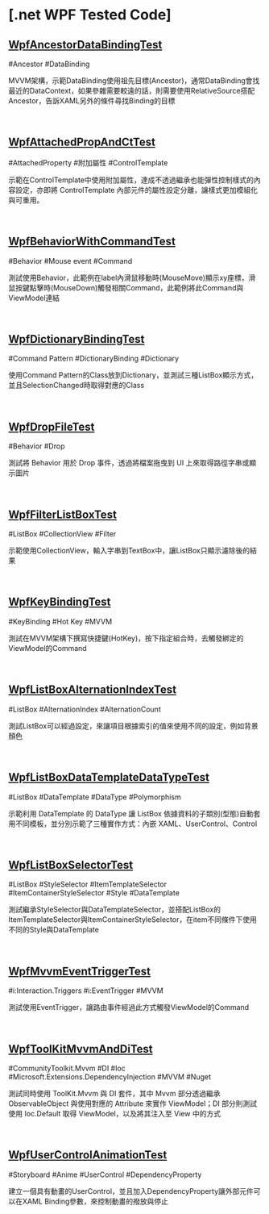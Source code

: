 # [.net WPF Tested Code]

## [WpfAncestorDataBindingTest](./WpfAncestorDataBindingTest)

#Ancestor #DataBinding

MVVM架構，示範DataBinding使用祖先目標(Ancestor)，通常DataBinding會找最近的DataContext，如果參雜需要較遠的話，則需要使用RelativeSource搭配Ancestor，告訴XAML另外的條件尋找Binding的目標

<br>

## [WpfAttachedPropAndCtTest](./WpfAttachedPropAndCtTest)

#AttachedProperty #附加屬性 #ControlTemplate

示範在ControlTemplate中使用附加屬性，達成不透過繼承也能彈性控制樣式的內容設定，亦即將 ControlTemplate 內部元件的屬性設定分離，讓樣式更加模組化與可重用。

<br>

## [WpfBehaviorWithCommandTest](./WpfBehaviorWithCommandTest)

#Behavior #Mouse event #Command

測試使用Behavior，此範例在label內滑鼠移動時(MouseMove)顯示xy座標，滑鼠按鍵點擊時(MouseDown)觸發相關Command，此範例將此Command與ViewModel連結

<br>

## [WpfDictionaryBindingTest](./WpfDictionaryBindingTest)

#Command Pattern #DictionaryBinding #Dictionary

使用Command Pattern的Class放到Dictionary，並測試三種ListBox顯示方式，並且SelectionChanged時取得對應的Class

<br>

## [WpfDropFileTest](./WpfDropFileTest)

#Behavior #Drop

測試將 Behavior 用於 Drop 事件，透過將檔案拖曳到 UI 上來取得路徑字串或顯示圖片

<br>

## [WpfFilterListBoxTest](./WpfFilterListBoxTest)

#ListBox #CollectionView #Filter

示範使用CollectionView，輸入字串到TextBox中，讓ListBox只顯示濾除後的結果

<br>

## [WpfKeyBindingTest](./WpfKeyBindingTest)

#KeyBinding #Hot Key #MVVM

測試在MVVM架構下撰寫快捷鍵(HotKey)，按下指定組合時，去觸發綁定的ViewModel的Command

<br>

## [WpfListBoxAlternationIndexTest](./WpfListBoxAlternationIndexTest)

#ListBox #AlternationIndex #AlternationCount

測試ListBox可以經過設定，來讓項目根據索引的值來使用不同的設定，例如背景顏色

<br>

## [WpfListBoxDataTemplateDataTypeTest](./WpfListBoxDataTemplateDataTypeTest)

#ListBox #DataTemplate #DataType #Polymorphism

示範利用 DataTemplate 的 DataType 讓 ListBox 依據資料的子類別(型態)自動套用不同模板，並分別示範了三種實作方式：內嵌 XAML、UserControl、Control

<br>

## [WpfListBoxSelectorTest](./WpfListBoxSelectorTest)

#ListBox #StyleSelector #ItemTemplateSelector #ItemContainerStyleSelector #Style #DataTemplate

測試繼承StyleSelector與DataTemplateSelector，並搭配ListBox的ItemTemplateSelector與ItemContainerStyleSelector，在item不同條件下使用不同的Style與DataTemplate

<br>

## [WpfMvvmEventTriggerTest](./WpfMvvmEventTriggerTest)

#i:Interaction.Triggers #i:EventTrigger #MVVM 

測試使用EventTrigger，讓路由事件經過此方式觸發ViewModel的Command

<br>

## [WpfToolKitMvvmAndDiTest](./WpfToolKitMvvmAndDiTest)

#CommunityToolkit.Mvvm #DI #Ioc #Microsoft.Extensions.DependencyInjection #MVVM #Nuget

測試同時使用 ToolKit.Mvvm 與 DI 套件，其中 Mvvm 部分透過繼承 ObservableObject 與使用對應的 Attribute 來實作 ViewModel；DI 部分則測試使用 Ioc.Default 取得 ViewModel，以及將其注入至 View 中的方式

<br>

## [WpfUserControlAnimationTest](./WpfUserControlAnimationTest)

#Storyboard #Anime #UserControl #DependencyProperty

建立一個具有動畫的UserControl，並且加入DependencyProperty讓外部元件可以在XAML Binding參數，來控制動畫的撥放與停止

<br>

